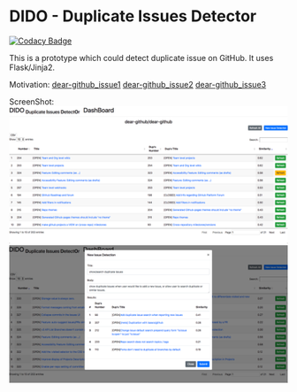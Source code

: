 # DIDO - Duplicate Issues Detector

[![Codacy Badge](https://api.codacy.com/project/badge/Grade/812e999f81eb474abaaaa53e7cce1022)](https://app.codacy.com/app/FancyCoder0/DIDO?utm_source=github.com&utm_medium=referral&utm_content=FancyCoder0/DIDO&utm_campaign=Badge_Grade_Dashboard)

This is a prototype which could detect duplicate issue on GitHub. It uses Flask/Jinja2.

Motivation:
[dear-github_issue1](https://github.com/dear-github/dear-github/issues/326)
[dear-github_issue2](https://github.com/dear-github/dear-github/issues/106)
[dear-github_issue3](https://github.com/dear-github/dear-github/issues/98)

ScreenShot:
![ScreenShot1](./templates/ScreenShot1.png)
![ScreenShot2](./templates/ScreenShot2.png)
